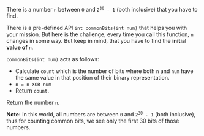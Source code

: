 There is a number `n` between `0` and <code>2<sup>30</sup> - 1</code> (both inclusive) that you have to find.

There is a pre-defined API `int commonBits(int num)` that helps you with your mission. But here is the challenge, every time you call this function, `n` changes in some way. But keep in mind, that you have to find the **initial value of** `n`.

`commonBits(int num)` acts as follows:

- Calculate `count` which is the number of bits where both `n` and `num` have the same value in that position of their binary representation.
- `n = n XOR num`
- Return `count`.

Return the number `n`.

**Note:** In this world, all numbers are between `0` and <code>2<sup>30</sup> - 1</code> (both inclusive), thus for counting common bits, we see only the first 30 bits of those numbers.